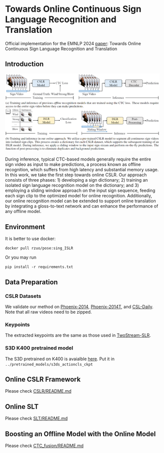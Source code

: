# Towards Online Continuous Sign Language Recognition and Translation
Official implementation for the EMNLP 2024 [paper](https://arxiv.org/pdf/2401.05336.pdf): Towards Online Continuous Sign Language Recognition and Translation

## Introduction
<img src="images/teaser.png" width="800">

During inference, typical CTC-based models generally require the entire sign video as input to make predictions, a process known as offline recognition, which suffers from high latency and substantial memory usage. In this work, we take the first step towards online CSLR. Our approach consists of three phases: 1) developing a sign dictionary; 2) training an isolated sign language recognition model on the dictionary; and 3) employing a sliding window approach on the input sign sequence, feeding each sign clip to the optimized model for online recognition. Additionally, our online recognition model can be extended to support online translation by integrating a gloss-to-text network and can enhance the performance of any offline model. 


## Environment
It is better to use docker:
```
docker pull rzuo/pose:sing_ISLR
```
Or you may run 
```
pip install -r requirements.txt
```


## Data Preparation
### CSLR Datasets
We validate our method on [Phoenix-2014](https://www-i6.informatik.rwth-aachen.de/~koller/RWTH-PHOENIX/), [Phoenix-2014T](https://www-i6.informatik.rwth-aachen.de/~koller/RWTH-PHOENIX-2014-T/), and [CSL-Daily](http://home.ustc.edu.cn/~zhouh156/dataset/csl-daily/).
Note that all raw videos need to be zipped.

### Keypoints
The extracted keypoints are the same as those used in [TwoStream-SLR](https://github.com/FangyunWei/SLRT/tree/main/TwoStreamNetwork).

### S3D K400 pretrained model
The S3D pretrained on K400 is avaialble [here](https://github.com/kylemin/S3D).
Put it in ``../pretrained_models/s3ds_actioncls_ckpt``


## Online CSLR Framework
Please check [CSLR/README.md](CSLR/README.md)


## Online SLT
Please check [SLT/README.md](SLT/README.md)


## Boosting an Offline Model with the Online Model
Please check [CTC_fusion/README.md](CTC_fusion/README.md)